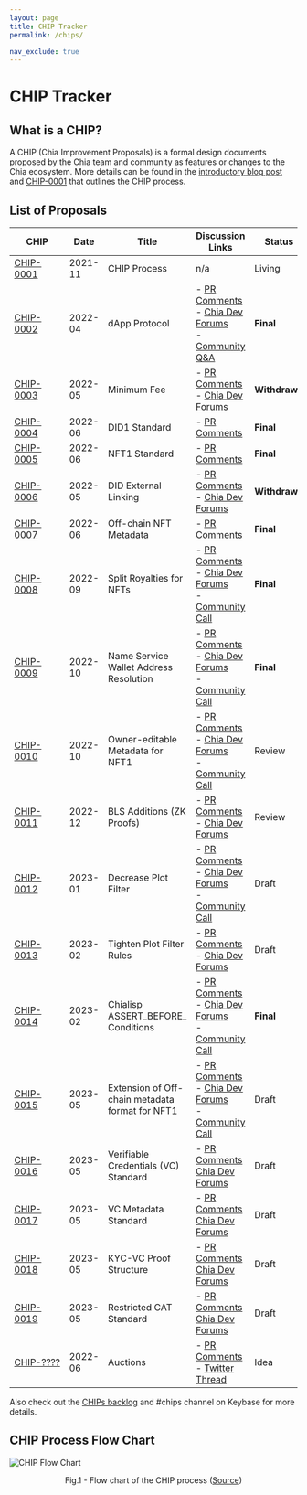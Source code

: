 ```yaml
---
layout: page
title: CHIP Tracker
permalink: /chips/

nav_exclude: true
---
```


# CHIP Tracker

## What is a CHIP?
A CHIP (Chia Improvement Proposals) is a formal design documents proposed by the Chia team and community as features or changes to the Chia ecosystem. More details can be found in the [introductory blog post](https://www.chia.net/2022/02/14/chia-improvement-proposals.en.html) and [CHIP-0001](https://github.com/Chia-Network/chips/blob/main/CHIPs/chip-0001.md) that outlines the CHIP process.

## List of Proposals

| CHIP | Date | Title | Discussion Links | Status |
| --- | --- | --- | --- | --- |
| [CHIP-0001](https://github.com/Chia-Network/chips/blob/main/CHIPs/chip-0001.md)                               | 2021-11 | CHIP Process | n/a | Living |
| [CHIP-0002](https://github.com/GobyWallet/chips/blob/chip0002/CHIPs/chip-0002.md)                             | 2022-04 | dApp Protocol | - [PR Comments](https://github.com/Chia-Network/chips/pull/9) <br /> - [Chia Dev Forums](https://developers.chia.net/t/chip-0002-dapp-protocol/574) <br /> - [Community Q&A](https://youtu.be/c9tRXRiUw_8)  | <strong>Final</strong> |
| [CHIP-0003](https://github.com/Chia-Network/chips/blob/7ac848115cc8ce48663d6ac17a7563cc4c7822a3/CHIPs/chip-0003.md)                                | 2022-05 | Minimum Fee | - [PR Comments](https://github.com/Chia-Network/chips/pull/13) <br /> - [Chia Dev Forums](https://developers.chia.net/t/chip-0003-minimum-fee/535) | <strong>Withdrawn</strong> |
| [CHIP-0004](https://github.com/Chia-Network/chips/blob/3f208bedcded1860925beacc5941b3809c86058e/CHIPs/chip-0004.md)                               | 2022-06 | DID1 Standard | - [PR Comments]() | <strong>Final</strong> |
| [CHIP-0005](https://github.com/Chia-Network/chips/blob/867440430b75735fcc7655cb7bd95a6cf8c56a11/CHIPs/chip-0005.md)                               | 2022-06 | NFT1 Standard | - [PR Comments](https://github.com/Chia-Network/chips/pull/19) <br />  | <strong>Final</strong> |
| [CHIP-0006](https://github.com/Trifolio/chips/blob/main/CHIPs/chip-trifolio-did-external-linking.md)          | 2022-05 | DID External Linking | - [PR Comments](https://github.com/Chia-Network/chips/pull/12) <br /> - [Chia Dev Forums](https://developers.chia.net/t/chip-0006-did-external-identity-linking) | <strong>Withdrawn</strong> |
| [CHIP-0007](https://github.com/Chia-Network/chips/blob/71388a28e15b9d9a0e2d9d98e9b92a9c96f97cf0/CHIPs/chip-0007.md)    | 2022-06 | Off-chain NFT Metadata | - [PR Comments](https://github.com/Chia-Network/chips/pull/26) | <strong>Final</strong> |
| [CHIP-0008](https://github.com/Chia-Network/chips/blob/main/CHIPs/chip-0008.md)                               | 2022-09 | Split Royalties for NFTs | - [PR Comments](https://github.com/Chia-Network/chips/pull/30) <br /> - [Chia Dev Forums](https://developers.chia.net/t/chip-0008-nft-royalty-splitting/698) <br /> - [Community Call](https://drive.google.com/file/d/18NyB13Cu24VNRFOKl0umbNq1tzzLY1jj/view)| <strong>Final</strong> |
| [CHIP-0009](https://github.com/Chia-Network/chips/blob/main/CHIPs/chip-0009.md)                               | 2022-10 | Name Service Wallet Address Resolution | - [PR Comments](https://github.com/Chia-Network/chips/pull/34) <br /> - [Chia Dev Forums](https://developers.chia.net/t/chip-0009-name-service-wallet-address-resolution/720) <br /> - [Community Call](https://www.youtube.com/watch?v=N7u3Zg_9WMs) | <strong>Final</strong> |
| [CHIP-0010](https://github.com/Chia-Network/chips/blob/878bbb6968e161275b75bf3d000c110d8c83900a/CHIPs/chip-0010.md)  | 2022-10 | Owner-editable Metadata for NFT1 | - [PR Comments](https://github.com/Chia-Network/chips/pull/33) <br /> - [Chia Dev Forums](https://developers.chia.net/t/chip-0010-owner-editable-metadata-format-for-nft1/723) <br /> - [Community Call](https://www.youtube.com/watch?v=vPN3FFU0acc) | Review |
| [CHIP-0011](https://github.com/Chia-Network/chips/blob/bls_additions/CHIPs/chip-0011.md)                      | 2022-12 | BLS Additions (ZK Proofs) | - [PR Comments](https://github.com/Chia-Network/chips/pull/46) <br /> - [Chia Dev Forums](https://developers.chia.net/t/chip-0011-bls-additions/758) | Review |
| [CHIP-0012](https://github.com/Chia-Network/chips/blob/8a4ce8cee44b6b5816b0093d47015be4cfac1de2/CHIPs/chip-0012.md)  | 2023-01 | Decrease Plot Filter | - [PR Comments](https://github.com/Chia-Network/chips/pull/53) <br /> - [Chia Dev Forums](https://developers.chia.net/t/chip-0012-plot-filter-reduction/810) <br /> - [Community Call](https://www.youtube.com/watch?v=hf01z8Uhj1Y) | Draft |
| [CHIP-0013](https://github.com/Chia-Network/chips/blob/6a6351d9625f10ee8306bb0af98bd94ab0072d9b/CHIPs/chip-0013.md)  | 2023-02 | Tighten Plot Filter Rules | - [PR Comments](https://github.com/Chia-Network/chips/pull/57) <br /> - [Chia Dev Forums](https://developers.chia.net/t/chip-0013-tighten-plot-filter-rules/819) | Draft |
| [CHIP-0014](https://github.com/Chia-Network/chips/blob/aa5a0ce847cccf39f5e24e3bd32e00bf2dd4b38b/CHIPs/chip-0014.md)  | 2023-02 | Chialisp ASSERT_BEFORE_ Conditions | - [PR Comments](https://github.com/Chia-Network/chips/pull/59) <br /> - [Chia Dev Forums](https://developers.chia.net/t/chip-0014-chialisp-assert-before-conditions/821) <br /> - [Community Call](https://www.youtube.com/watch?v=_CHs87Ywklw) | <strong>Final</strong> |
| [CHIP-0015](https://github.com/Chia-Network/chips/blob/6863bd7f6dd307b17dae64b0f83069cc90678e51/CHIPs/chip-0015.md)  | 2023-05 | Extension of Off-chain metadata format for NFT1 | - [PR Comments](https://github.com/Chia-Network/chips/pull/62) <br /> - [Chia Dev Forums](https://developers.chia.net/t/chip-0015-extension-of-off-chain-metadata-format-for-nft1/876) <br /> - [Community Call](https://www.youtube.com/watch?v=gZ9V5GxT0GU) | Draft |
| [CHIP-0016](https://github.com/Chia-Network/chips/blob/5c57550354b3b2f13d71a4854fbcc3b7537ab570/CHIPs/chip-0016.md)  | 2023-05 | Verifiable Credentials (VC) Standard | - [PR Comments](https://github.com/Chia-Network/chips/pull/65) <br /> [Chia Dev Forums](https://developers.chia.net/t/chip-0016-vc1-standard/886) | Draft |
| [CHIP-0017](https://github.com/Chia-Network/chips/blob/0b869a5daafa7b9125e89aa73e275031d85da996/CHIPs/chip-0017.md)  | 2023-05 | VC Metadata Standard | - [PR Comments](https://github.com/Chia-Network/chips/pull/66) <br /> [Chia Dev Forums](https://developers.chia.net/t/chip-0017-vc-metadata-structure/887) | Draft |
| [CHIP-0018](https://github.com/Chia-Network/chips/blob/88655f8d449a9e565d09fd8ed71933c91e4672aa/CHIPs/chip-0018.md)  | 2023-05 | KYC-VC Proof Structure | - [PR Comments](https://github.com/Chia-Network/chips/pull/67) <br /> [Chia Dev Forums](https://developers.chia.net/t/chip-0018-kyc-vc-proof-structure/888) | Draft |
| [CHIP-0019](https://github.com/Chia-Network/chips/blob/ae85861873f9d6f259f1a2a98b19a370c7cbb6cf/CHIPs/chip-0019.md)  | 2023-05 | Restricted CAT Standard | - [PR Comments](https://github.com/Chia-Network/chips/pull/68) <br /> [Chia Dev Forums](https://developers.chia.net/t/chip-0019-restricted-cat-standard/889) | Draft |
| [CHIP-????](https://github.com/joshpainter/chips/blob/main/CHIPs/chip-joshpainter-auctions.md)                | 2022-06 | Auctions | - [PR Comments](https://github.com/Chia-Network/chips/pull/24) <br /> - [Twitter Thread](https://twitter.com/endertown/status/1537076782779797505)  | Idea |


<style>
 td {
    max-width: 200px;
}
</style>

Also check out the [CHIPs backlog](https://github.com/Chia-Network/chips/projects/1) and #chips channel on Keybase for more details.

## CHIP Process Flow Chart

![CHIP Flow Chart](https://www.chia.net/wp-content/uploads/2022/08/image-21.png)
<p align = "center">
Fig.1 - Flow chart of the CHIP process (<a href="https://www.chia.net/2022/02/14/chia-improvement-proposals.en.html" target="_blank">Source</a>)
</p>
